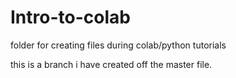 # Intro-to-colab
folder for creating files during colab/python tutorials

this is a branch i have created off the master file.
